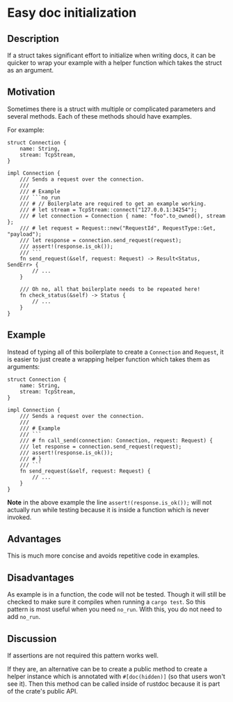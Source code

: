 # Easy doc initialization

## Description

If a struct takes significant effort to initialize when writing docs, it can be
quicker to wrap your example with a helper function which takes the struct as an
argument.

## Motivation

Sometimes there is a struct with multiple or complicated parameters and several
methods. Each of these methods should have examples.

For example:

```rust,ignore
struct Connection {
    name: String,
    stream: TcpStream,
}

impl Connection {
    /// Sends a request over the connection.
    ///
    /// # Example
    /// ```no_run
    /// # // Boilerplate are required to get an example working.
    /// # let stream = TcpStream::connect("127.0.0.1:34254");
    /// # let connection = Connection { name: "foo".to_owned(), stream };
    /// # let request = Request::new("RequestId", RequestType::Get, "payload");
    /// let response = connection.send_request(request);
    /// assert!(response.is_ok());
    /// ```
    fn send_request(&self, request: Request) -> Result<Status, SendErr> {
        // ...
    }

    /// Oh no, all that boilerplate needs to be repeated here!
    fn check_status(&self) -> Status {
        // ...
    }
}
```

## Example

Instead of typing all of this boilerplate to create a `Connection` and
`Request`, it is easier to just create a wrapping helper function which takes
them as arguments:

```rust,ignore
struct Connection {
    name: String,
    stream: TcpStream,
}

impl Connection {
    /// Sends a request over the connection.
    ///
    /// # Example
    /// ```
    /// # fn call_send(connection: Connection, request: Request) {
    /// let response = connection.send_request(request);
    /// assert!(response.is_ok());
    /// # }
    /// ```
    fn send_request(&self, request: Request) {
        // ...
    }
}
```

**Note** in the above example the line `assert!(response.is_ok());` will not
actually run while testing because it is inside a function which is never
invoked.

## Advantages

This is much more concise and avoids repetitive code in examples.

## Disadvantages

As example is in a function, the code will not be tested. Though it will still be
checked to make sure it compiles when running a `cargo test`. So this pattern is
most useful when you need `no_run`. With this, you do not need to add `no_run`.

## Discussion

If assertions are not required this pattern works well.

If they are, an alternative can be to create a public method to create a helper
instance which is annotated with `#[doc(hidden)]` (so that users won't see it).
Then this method can be called inside of rustdoc because it is part of the
crate's public API.
